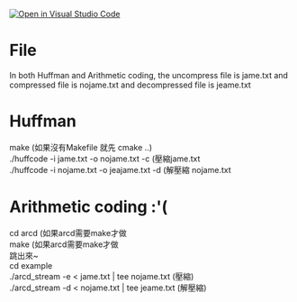 [![Open in Visual Studio Code](https://classroom.github.com/assets/open-in-vscode-c66648af7eb3fe8bc4f294546bfd86ef473780cde1dea487d3c4ff354943c9ae.svg)](https://classroom.github.com/online_ide?assignment_repo_id=9701902&assignment_repo_type=AssignmentRepo)
# File
In both Huffman and Arithmetic coding, the uncompress file is jame.txt and compressed file is nojame.txt and decompressed file is jeame.txt</br>
# Huffman
 make (如果沒有Makefile 就先 cmake ..) </br>
./huffcode -i jame.txt -o nojame.txt -c (壓縮jame.txt </br>
./huffcode -i nojame.txt -o jeajame.txt -d (解壓縮 nojame.txt </br>

# Arithmetic coding  :'(
cd arcd (如果arcd需要make才做</br> 
make (如果arcd需要make才做</br>
跳出來~</br>
cd example</br>
./arcd_stream -e < jame.txt | tee nojame.txt (壓縮) </br>
./arcd_stream -d < nojame.txt | tee jeame.txt (解壓縮) </br>
